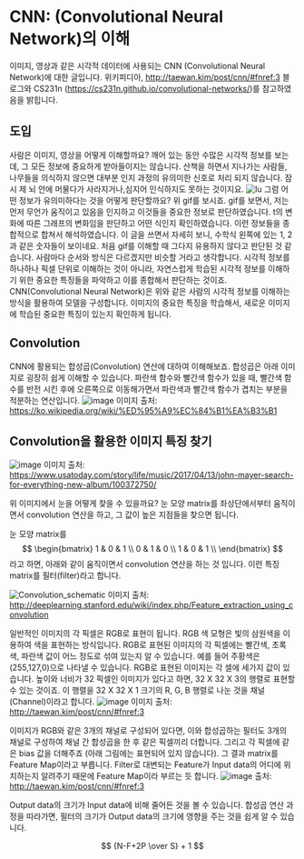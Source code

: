 # CNN: (Convolutional Neural Network)의 이해
이미지, 영상과 같은 시각적 데이터에 사용되는 CNN (Convolutional Neural Network)에 대한 글입니다. 위키피디아, http://taewan.kim/post/cnn/#fnref:3 블로그와 CS231n (https://cs231n.github.io/convolutional-networks/)를 참고하였음을 밝힙니다.
## 도입
사람은 이미지, 영상을 어떻게 이해할까요? 깨어 있는 동안 수많은 시각적 정보를 보는데, 그 모든 정보에 중요하게 받아들이지는 않습니다. 산책을 하면서 지나가는 사람들, 나무들을 의식하지 않으면 대부분 인지 과정의 유의미한 신호로 처리 되지 않습니다. 잠시 제 뇌 안에 머물다가 사라지거나,심지어 인식하지도 못하는 것이지요.
![Iu](https://user-images.githubusercontent.com/11609881/111646763-45cb3b80-8845-11eb-8a03-35fb0b8e97c7.gif)
그럼 어떤 정보가 유의미하다는 것을 어떻게 판단할까요? 위 gif를 보시죠. gif를 보면서, 저는 먼저 무언가 움직이고 있음을 인지하고 이것들을 중요한 정보로 판단하였습니다. t의 변화에 따른 그래프의 변화임을 판단하고 어떤 식인지 확인하였습니다. 이런 정보들을 종합적으로 합쳐서 해석하였습니다. 이 글을 쓰면서 자세히 보니, 수학식 왼쪽에 있는 1, 2과 같은 숫자들이 보이네요. 처음 gif를 이해할 때 그다지 유용하지 않다고 판단된 것 같습니다.
사람마다 순서와 방식은 다르겠지만 비슷할 거라고 생각합니다. 시각적 정보를 하나하나 픽셀 단위로 이해하는 것이 아니라, 자연스럽게 학습된 시각적 정보를 이해하기 위한 중요한 특징들을 파악하고 이를 종합해서 판단하는 것이죠.
CNN(Convolutional Neural Network)은 위와 같은 사람의 시각적 정보를 이해하는 방식을 활용하여 모델을 구성합니다. 이미지의 중요한 특징을 학습해서, 새로운 이미지에 학습된 중요한 특징이 있는지 확인하게 됩니다.
## Convolution
CNN에 활용되는 합성곱(Convolution) 연산에 대하여 이해해보죠. 합성곱은 아래 이미지로 굉장히 쉽게 이해할 수 있습니다. 파란색 함수와 빨간색 함수가 있을 때, 빨간색 함수를 반전 시킨 후에 오른쪽으로 이동해가면서 파란색과 빨간색 함수가 겹치는 부분을 적분하는 연산입니다.
![image](https://user-images.githubusercontent.com/11609881/112197016-f7f07200-8c4e-11eb-892a-99f6cffbdeb7.png)
이미지 출처: https://ko.wikipedia.org/wiki/%ED%95%A9%EC%84%B1%EA%B3%B1

## Convolution을 활용한 이미지 특징 찾기
![image](https://user-images.githubusercontent.com/11609881/112199227-49016580-8c51-11eb-8eb0-439fdf84ae49.png)
이미지 출처: https://www.usatoday.com/story/life/music/2017/04/13/john-mayer-search-for-everything-new-album/100372750/

위 이미지에서 눈을 어떻게 찾을 수 있을까요? 눈 모양 matrix를 좌상단에서부터 움직이면서 convolution 연산을 하고, 그 값이 높은 지점들을 찾으면 됩니다.

눈 모양 matrix를 
$$
\begin{bmatrix}
1 & 0 & 1 \\
0 & 1 & 0 \\
1 & 0 & 1 \\
\end{bmatrix}
$$
라고 하면, 아래와 같이 움직이면서 convolution 연산을 하는 것 입니다. 이런 특징 matrix를 필터(filter)라고 합니다.

![Convolution_schematic](https://user-images.githubusercontent.com/11609881/112200801-f2952680-8c52-11eb-9680-04c158410186.gif)
이미지 출처: http://deeplearning.stanford.edu/wiki/index.php/Feature_extraction_using_convolution

일반적인 이미지의 각 픽셀은 RGB로 표현이 됩니다. RGB 색 모형은 빛의 삼원색을 이용하여 색을 표현하는 방식입니다. RGB로 표현된 이미지의 각 픽셀에는 빨간색, 초록색, 파란색 값이 어느 정도로 섞여 있는지 알 수 있습니다. 예를 들어 주황색은 (255,127,0)으로 나타낼 수 있습니다.
RGB로 표현된 이미지는 각 셀에 세가지 값이 있습니다. 높이와 너비가 32 픽셀인 이미지가 있다고 하면, 32 X 32 X 3의 행렬로 표현할 수 있는 것이죠. 이 행렬을 32 X 32 X 1 크기의 R, G, B 행렬로 나눈 것을 채널(Channel)이라고 합니다.
![image](https://user-images.githubusercontent.com/11609881/112203329-c333e900-8c55-11eb-81fe-3555a08def5c.png)
이미지 출처: http://taewan.kim/post/cnn/#fnref:3

이미지가 RGB와 같은 3개의 채널로 구성되어 있다면, 이와 합성곱하는 필터도 3개의 채널로 구성하여 채널 간 합성곱을 한 후 같은 픽셀끼리 더합니다. 그리고 각 픽셀에 같은 bias 값을 더해주죠 (아래 그림에는 표현되어 있지 않습니다). 그 결과 matrix를 Feature Map이라고 부릅니다. Filter로 대변되는 Feature가 Input data의 어디에 위치하는지 알려주기 때문에 Feature Map이라 부르는 듯 합니다.
![image](https://user-images.githubusercontent.com/11609881/112205451-232b8f00-8c58-11eb-82a5-4d6acb2a5333.png)
출처: http://taewan.kim/post/cnn/#fnref:3

Output data의 크기가 Input data에 비해 줄어든 것을 볼 수 있습니다. 합성곱 연산 과정을 따라가면, 필터의 크기가 Output data의 크기에 영향을 주는 것을 쉽게 알 수 있습니다.

$$
{N-F+2P \over S} + 1
$$
<!--stackedit_data:
eyJoaXN0b3J5IjpbLTM0MzM2NTc4MywtMTIxNTAyNDg4NSwtMT
AyODE2NDQ4MiwtMTM1MDY5ODM5LC0xOTI5NTA2MDQxLC0xMDQz
NTc2MzUzLC0xMDY0NTg0NjYyLC0xMzQ4NzM3NjIwXX0=
-->